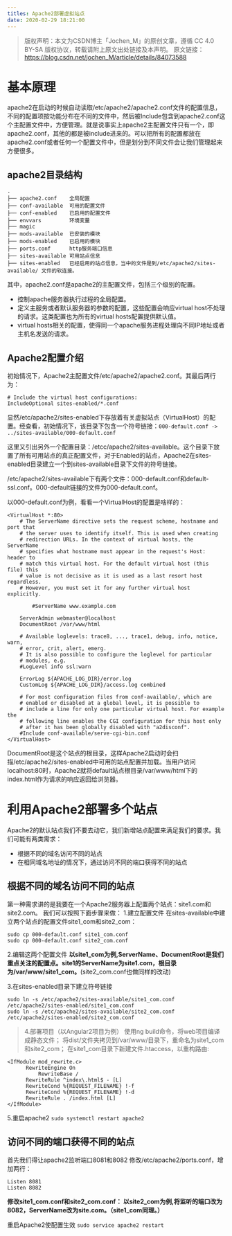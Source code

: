 ```yaml
---
titles: Apache2部署虚拟站点
date: 2020-02-29 18:21:00
---
```


>版权声明：本文为CSDN博主「Jochen_M」的原创文章，遵循 CC 4.0 BY-SA 版权协议，转载请附上原文出处链接及本声明。
>原文链接：<https://blog.csdn.net/jochen_M/article/details/84073588>

# 基本原理
apache2在启动的时候自动读取/etc/apache2/apache2.conf文件的配置信息，不同的配置项按功能分布在不同的文件中，然后被Include包含到apache2.conf这个主配置文件中，方便管理。就是说事实上apache2主配置文件只有一个，即apache2.conf，其他的都是被include进来的。可以把所有的配置都放在apache2.conf或者任何一个配置文件中，但是划分到不同文件会让我们管理起来方便很多。


<!--more-->


## apache2目录结构
```
.
├── apache2.conf    全局配置
├── conf-available  可用的配置文件
├── conf-enabled    已启用的配置文件
├── envvars         环境变量
├── magic
├── mods-available  已安装的模块
├── mods-enabled    已启用的模块
├── ports.conf      http服务端口信息
├── sites-available 可用站点信息
├── sites-enabled   已经启用的站点信息，当中的文件是到/etc/apache2/sites-available/ 文件的软连接。
```

其中，apache2.conf是apache2的主配置文件，包括三个级别的配置。

- 控制apache服务器执行过程的全局配置。
- 定义主服务或者默认服务器的参数的配置，这些配置会响应virtual host不处理的请求。这类配置也为所有的virtual hosts配置提供默认值。
- virtual hosts相关的配置，使得同一个apache服务进程处理向不同IP地址或者主机名发送的请求。

## Apache2配置介绍
初始情况下，Apache2主配置文件/etc/apache2/apache2.conf。其最后两行为：
```
# Include the virtual host configurations:
IncludeOptional sites-enabled/*.conf
```

显然/etc/apache2/sites-enabled下存放着有关虚拟站点（VirtualHost）的配置。经查看，初始情况下，该目录下包含一个符号链接：`000-default.conf -> ../sites-available/000-default.conf`

这里又引出另外一个配置目录：/etcc/apache2/sites-available。这个目录下放置了所有可用站点的真正配置文件，对于Enabled的站点，Apache2在sites-enabled目录建立一个到sites-available目录下文件的符号链接。

/etc/apache2/sites-available下有两个文件：000-default.conf和default-ssl.conf。000-default链接的文件为000-default.conf。

以000-default.conf为例，看看一个VirtualHost的配置是啥样的：
```
<VirtualHost *:80>
	# The ServerName directive sets the request scheme, hostname and port that
	# the server uses to identify itself. This is used when creating
	# redirection URLs. In the context of virtual hosts, the ServerName
	# specifies what hostname must appear in the request's Host: header to
	# match this virtual host. For the default virtual host (this file) this
	# value is not decisive as it is used as a last resort host regardless.
	# However, you must set it for any further virtual host explicitly.
	
        #ServerName www.example.com

	ServerAdmin webmaster@localhost
	DocumentRoot /var/www/html

	# Available loglevels: trace8, ..., trace1, debug, info, notice, warn,
	# error, crit, alert, emerg.
	# It is also possible to configure the loglevel for particular
	# modules, e.g.
	#LogLevel info ssl:warn

	ErrorLog ${APACHE_LOG_DIR}/error.log
	CustomLog ${APACHE_LOG_DIR}/access.log combined

	# For most configuration files from conf-available/, which are
	# enabled or disabled at a global level, it is possible to
	# include a line for only one particular virtual host. For example the
	# following line enables the CGI configuration for this host only
	# after it has been globally disabled with "a2disconf".
	#Include conf-available/serve-cgi-bin.conf
</VirtualHost>
```
DocumentRoot是这个站点的根目录，这样Apache2启动时会扫描/etc/apache2/sites-enabled中可用的站点配置并加载。当用户访问localhost:80时，Apache2就将default站点根目录/var/www/html下的index.html作为请求的响应返回给浏览器。

# 利用Apache2部署多个站点
Apache2的默认站点我们不要去动它，我们新增站点配置来满足我们的要求。我们可能有两类需求：
- 根据不同的域名访问不同的站点
- 在相同域名地址的情况下，通过访问不同的端口获得不同的站点

## 根据不同的域名访问不同的站点
第一种需求讲的是我要在一个Apache2服务器上配置两个站点：site1.com和site2.com。
我们可以按照下面步骤来做：
1.建立配置文件
在sites-available中建立两个站点的配置文件site1_com和site2_com：
```
sudo cp 000-default.conf site1_com.conf
sudo cp 000-default.conf site2_com.conf
```
2.编辑这两个配置文件
**以site1_com为例,ServerName、DocumentRoot是我们重点关注的配置点。site1的ServerName为site1.com，根目录为/var/www/site1_com。**(site2_com.conf也做同样的改动)

3.在sites-enabled目录下建立符号链接
```
sudo ln -s /etc/apache2/sites-available/site1_com.conf /etc/apache2/sites-enabled/site1_com.conf
sudo ln -s /etc/apache2/sites-available/site2_com.conf /etc/apache2/sites-enabled/site2_com.conf
```

>4.部署项目（以Angular2项目为例）
>使用ng build命令，将web项目编译成静态文件；
>将dist/文件夹拷贝到/var/www/目录下，重命名为site1_com和site2_com；
>在site1_com目录下新建文件.htaccess，以重构路由:
```
<IfModule mod_rewrite.c>
	  RewriteEngine On
          RewriteBase /
	  RewriteRule ^index\.html$ - [L]
	  RewriteCond %{REQUEST_FILENAME} !-f
	  RewriteCond %{REQUEST_FILENAME} !-d
	  RewriteRule . /index.html [L]
</IfModule>
```

5.重启apache2
`sudo systemctl restart apache2`

## 访问不同的端口获得不同的站点

首先我们得让apache2监听端口8081和8082
修改/etc/apache2/ports.conf，增加两行：
```
Listen 8081
Listen 8082
```
**修改site1_com.conf和site2_com.conf：
以site2_com为例,将监听的端口改为8082，ServerName改为site.com。（site1_com同理。）**

重启Apache2使配置生效
`sudo service apache2 restart`
